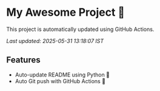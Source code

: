 # My Awesome Project 🚀

This project is automatically updated using GitHub Actions.

_Last updated: 2025-05-31 13:18:07 IST_

## Features
- Auto-update README using Python 🐍
- Auto Git push with GitHub Actions 🤖
